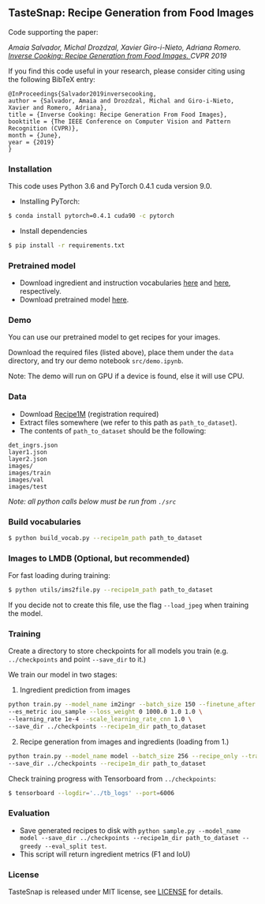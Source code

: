 ## TasteSnap: Recipe Generation from Food Images

Code supporting the paper:

*Amaia Salvador, Michal Drozdzal, Xavier Giro-i-Nieto, Adriana Romero.
[Inverse Cooking: Recipe Generation from Food Images. ](https://arxiv.org/abs/1812.06164)
CVPR 2019*


If you find this code useful in your research, please consider citing using the
following BibTeX entry:

```
@InProceedings{Salvador2019inversecooking,
author = {Salvador, Amaia and Drozdzal, Michal and Giro-i-Nieto, Xavier and Romero, Adriana},
title = {Inverse Cooking: Recipe Generation From Food Images},
booktitle = {The IEEE Conference on Computer Vision and Pattern Recognition (CVPR)},
month = {June},
year = {2019}
}
```

### Installation

This code uses Python 3.6 and PyTorch 0.4.1 cuda version 9.0.

- Installing PyTorch:
```bash
$ conda install pytorch=0.4.1 cuda90 -c pytorch
```

- Install dependencies
```bash
$ pip install -r requirements.txt
```

### Pretrained model

- Download ingredient and instruction vocabularies [here](https://dl.fbaipublicfiles.com/inversecooking/ingr_vocab.pkl) and [here](https://dl.fbaipublicfiles.com/inversecooking/instr_vocab.pkl), respectively.
- Download pretrained model [here](https://dl.fbaipublicfiles.com/inversecooking/modelbest.ckpt).

### Demo

You can use our pretrained model to get recipes for your images.

Download the required files (listed above), place them under the ```data``` directory, and try our demo notebook ```src/demo.ipynb```.

Note: The demo will run on GPU if a device is found, else it will use CPU.

### Data

- Download [Recipe1M](http://im2recipe.csail.mit.edu/dataset/download) (registration required)
- Extract files somewhere (we refer to this path as ```path_to_dataset```).
- The contents of ```path_to_dataset``` should be the following:
```
det_ingrs.json
layer1.json
layer2.json
images/
images/train
images/val
images/test
```

*Note: all python calls below must be run from ```./src```*
### Build vocabularies

```bash
$ python build_vocab.py --recipe1m_path path_to_dataset
```

### Images to LMDB (Optional, but recommended)

For fast loading during training:

```bash
$ python utils/ims2file.py --recipe1m_path path_to_dataset
```

If you decide not to create this file, use the flag ```--load_jpeg``` when training the model.

### Training

Create a directory to store checkpoints for all models you train
(e.g. ```../checkpoints``` and point ```--save_dir``` to it.)

We train our model in two stages:

1. Ingredient prediction from images

```bash
python train.py --model_name im2ingr --batch_size 150 --finetune_after 0 --ingrs_only \
--es_metric iou_sample --loss_weight 0 1000.0 1.0 1.0 \
--learning_rate 1e-4 --scale_learning_rate_cnn 1.0 \
--save_dir ../checkpoints --recipe1m_dir path_to_dataset
```

2. Recipe generation from images and ingredients (loading from 1.)

```bash
python train.py --model_name model --batch_size 256 --recipe_only --transfer_from im2ingr \
--save_dir ../checkpoints --recipe1m_dir path_to_dataset
```

Check training progress with Tensorboard from ```../checkpoints```:

```bash
$ tensorboard --logdir='../tb_logs' --port=6006
```

### Evaluation

- Save generated recipes to disk with
```python sample.py --model_name model --save_dir ../checkpoints --recipe1m_dir path_to_dataset --greedy --eval_split test```.
- This script will return ingredient metrics (F1 and IoU)

### License

TasteSnap is released under MIT license, see [LICENSE](LICENSE.md) for details.

